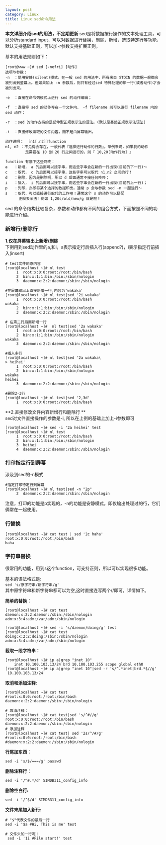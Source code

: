 ```yaml
---
layout: post
category: Linux
title: Linux sed命令用法
---
```


**本文详细介绍sed的用法，不定期更新**
sed是将数据按行操作的文本处理工具，可以分析standard input，可以对数据进行替换，删除，新增，选取特定行等功能，默认支持基础正则，可以加-r参数支持扩展正则。  

基本的用法规则如下：
```shell
[root@www ~]# sed [-nefri] [动作]
选项与参数：
-n  ：使用安静(silent)模式。在一般 sed 的用法中，所有来自 STDIN 的数据一般都会被列出到萤幕上。但如果加上 -n 参数后，则只有经过sed 特殊处理的那一行(或者动作)才会被列出来。

-e  ：直接在命令列模式上进行 sed 的动作编辑；

-f  ：直接将 sed 的动作写在一个文件内， -f filename 则可以运行 filename 内的 
sed 动作；

-r  ：sed 的动作支持的是延伸型正规表示法的语法。(默认是基础正规表示法语法)

-i  ：直接修改读取的文件内容，而不是由屏幕输出。

动作说明：  [n1[,n2]]function
n1, n2 ：不见得会存在，一般代表『选择进行动作的行数』，举例来说，如果我的动作
         是需要在 10 到 20 行之间进行的，则『 10,20[动作行为] 』

function 有底下这些咚咚：
a   ：新增， a 的后面可以接字串，而这些字串会在新的一行出现(目前的下一行)～
c   ：取代， c 的后面可以接字串，这些字串可以取代 n1,n2 之间的行！
d   ：删除，因为是删除啊，所以 d 后面通常不接任何咚咚；
i   ：插入， i 的后面可以接字串，而这些字串会在新的一行出现(目前的上一行)；
p   ：列印，亦即将某个选择的数据印出。通常 p 会与参数 sed -n 一起运行～
s   ：取代，可以直接进行取代的工作哩！通常这个 s 的动作可以搭配
      正规表示法！例如 1,20s/old/new/g 就是啦！

```

sed 的命令结构比较复杂，参数和动作都有不同的组合方式，下面按照不同的功能进行介绍。
### 新增行/删除行
**1.仅在屏幕输出上新增/删除**  
下例用到sed动作里的a,和i，a表示指定行后插入行(append?)，i表示指定行前插入(insert)
```shell
# test文件的原内容
[root@localhost ~]# nl test 
     1  root:x:0:0:root:/root:/bin/bash
     2  bin:x:1:1:bin:/bin:/sbin/nologin
     3  daemon:x:2:2:daemon:/sbin:/sbin/nologin

#在屏幕输出上直接新增一行,内容为'wakaka'
[root@localhost ~]# nl test|sed '2i wakaka'
     1  root:x:0:0:root:/root:/bin/bash
wakaka
     2  bin:x:1:1:bin:/bin:/sbin/nologin
     3  daemon:x:2:2:daemon:/sbin:/sbin/nologin

# 在第二行后面新增一行
[root@localhost ~]#  nl test|sed '2a wakaka'
     1  root:x:0:0:root:/root:/bin/bash
     2  bin:x:1:1:bin:/bin:/sbin/nologin
wakaka
     3  daemon:x:2:2:daemon:/sbin:/sbin/nologin

#插入多行
[root@localhost ~]# nl test|sed '2a wakaka\
> heihei'
     1  root:x:0:0:root:/root:/bin/bash
     2  bin:x:1:1:bin:/bin:/sbin/nologin
wakaka
heihei
     3  daemon:x:2:2:daemon:/sbin:/sbin/nologin

#删除2-3行
[root@localhost ~]# nl test|sed '2,3d'
     1  root:x:0:0:root:/root:/bin/bash
```
**2.直接修改文件内容新增行和删除行 **   
sed对文件直接操作的参数是-i, 所以在上例的基础上加上-i参数即可
```shell
[root@localhost ~]# sed -i '2a heihei' test
[root@localhost ~]# nl test
     1  root:x:0:0:root:/root:/bin/bash
     2  bin:x:1:1:bin:/bin:/sbin/nologin
     3  heihei
     4  daemon:x:2:2:daemon:/sbin:/sbin/nologin
```
### 打印指定行到屏幕 
涉及到sed的-n模式
```shell
#指定打印特定行到屏幕
[root@localhost ~]# nl test|sed -n "2p"
     2  daemon:x:2:2:daemon:/sbin:/sbin/nologin
```
注意，打印的功能是p实现的，-n的功能是安静模式，即仅输出处理过的行，它们俩常在一起使用。

### 行替换

```shell
[root@localhost ~]# cat test | sed '2c haha'
root:x:0:0:root:/root:/bin/bash
haha
```

### 字符串替换
很常用的功能，用到s这个function，可支持正则，所以可以实现很多功能。   

基本的语法格式是:     
`sed 's/原字符串/新字符串/g'`     
其中原字符串和新字符串都可以为空,这时直接连写两个//即可，详情如下。  

**简单的替换：**
```shell
[root@localhost ~]# cat test 
daemon:x:2:2:daemon:/sbin:/sbin/nologin
adm:x:3:4:adm:/var/adm:/sbin/nologin

[root@localhost ~]# sed -i 's/daemon/doing/g' test
[root@localhost ~]# cat test 
doing:x:2:2:doing:/sbin:/sbin/nologin
adm:x:3:4:adm:/var/adm:/sbin/nologin
```

**截取一段字符串：**
```shell
[root@localhost ~]# ip a|grep "inet 10"
    inet 10.100.103.13/24 brd 10.100.103.255 scope global eth0
[root@localhost ~]# ip a|grep "inet 10"|sed -r 's/^.*inet|brd.*$//g'
 10.100.103.13/24 
```

**取消和添加注释:**  
```shell
[root@localhost ~]# cat test
#root:x:0:0:root:/root:/bin/bash
daemon:x:2:2:daemon:/sbin:/sbin/nologin

# 取消注释：
[root@localhost ~]# cat test|sed 's/^#//g'
root:x:0:0:root:/root:/bin/bash
daemon:x:2:2:daemon:/sbin:/sbin/nologin
# 添加注释
[root@localhost ~]# cat test| sed '2s/^/#/g'
#root:x:0:0:root:/root:/bin/bash
#daemon:x:2:2:daemon:/sbin:/sbin/nologin
```

**行尾加东西：**  
```shell
sed -i 's/$/===/g' passwd
```

**删除注释行：**  
```shell
sed -i '/^#.*/d' SIMDB311_config_info
```

**删除空白行:**   
```shell
sed -i '/^$/d' SIMDB311_config_info
```

**文件末尾加入新行:**  
```shell
# "$"代表文件的最后一行
sed -i '$a #Hi, This is me' test

# 文件头加一行呢：
 sed -i '1i #File start!' test
```

